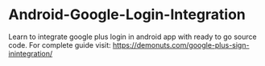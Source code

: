 # Android-Google-Login-Integration
Learn to integrate google plus login in android app with ready to go source code. For complete guide visit: https://demonuts.com/google-plus-sign-inintegration/
